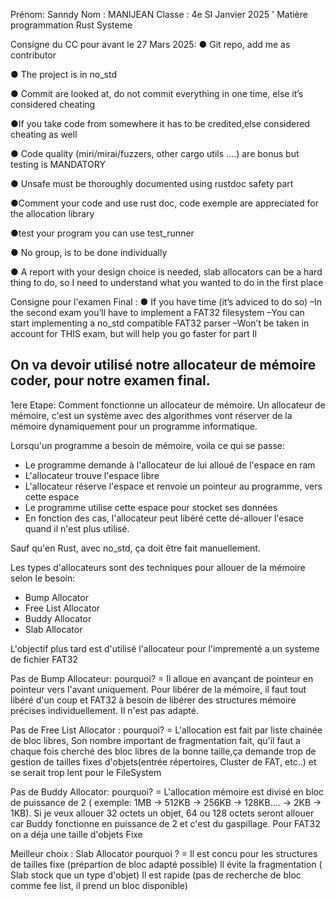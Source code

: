 Prénom: Sanndy
Nom : MANIJEAN
Classe : 4e SI Janvier 2025
'
Matière programmation Rust Systeme


Consigne du CC pour avant le 27 Mars 2025: 
● Git repo, add me as contributor

● The project is in no_std

● Commit are looked at, do not commit everything in one time, else it’s
considered cheating

●If you take code from somewhere it has to be credited,else considered
cheating as well

● Code quality (miri/mirai/fuzzers, other cargo utils ….) are bonus but testing
is MANDATORY

● Unsafe must be thoroughly documented using rustdoc safety part

●Comment your code and use rust doc, code exemple are
appreciated for the allocation library

●test your program you can use test_runner 

● No group, is to be done individually

● A report with your design choice is needed, slab allocators can
be a hard thing to do, so I need to understand what you wanted
to do in the first place


Consigne pour l'examen Final : 
●
If you have time (it’s adviced to do so)
–In the second exam you’ll have to implement a FAT32 filesystem
–You can start implementing a no_std compatible FAT32 parser
–Won’t be taken in account for THIS exam, but will help you go faster
for part II


On va devoir utilisé notre allocateur de mémoire coder, pour notre examen final.
------------------------------------------------------------------------------------

1ere Etape: Comment fonctionne un allocateur de mémoire.
Un allocateur de mémoire, c'est un système avec des algorithmes vont réserver de la mémoire dynamiquement pour un programme informatique.

Lorsqu'un programme a besoin de mémoire, voila ce qui se passe:
- Le programme demande à l'allocateur de lui alloué de l'espace en ram
- L'allocateur trouve l'espace libre
- L'allocateur réserve l'espace et renvoie un pointeur au programme, vers cette espace
- Le programme utilise cette espace pour stocket ses données
- En fonction des cas, l'allocateur peut libéré cette dé-allouer l'esace quand il n'est plus utilisé.

Sauf qu'en Rust, avec no_std, ça doit être fait manuellement.


Les types d'allocateurs sont des techniques pour allouer de la mémoire selon le besoin:
- Bump Allocator 
- Free List Allocator 
- Buddy Allocator
- Slab Allocator


L'objectif plus tard est d'utilisé l'allocateur pour l'imprementé a un systeme de fichier FAT32


Pas de Bump Allocateur: pourquoi? = Il alloue en avançant de pointeur en pointeur vers l'avant uniquement. Pour libérer de la mémoire, il faut tout libéré d'un coup et FAT32 à besoin de libérer des structures mémoire précises individuellement. Il n'est pas adapté.

Pas de Free List Allocator : pourquoi? = L'allocation est fait par liste chainée de bloc libres, Son nombre important de fragmentation fait, qu'il faut a chaque fois cherché des bloc libres de la bonne taille,ça demande trop de gestion de tailles fixes d'objets(entrée répertoires, Cluster de FAT, etc..) et se serait trop lent pour le FileSystem

Pas de Buddy Allocator: pourquoi? = L'allocation mémoire est divisé en bloc de puissance de 2 ( exemple: 1MB -> 512KB -> 256KB -> 128KB.... -> 2KB -> 1KB). Si je veux allouer 32 octets un objet, 64 ou 128 octets seront allouer car Buddy fonctionne en puissance de 2 et c'est du gaspillage. Pour FAT32 on a déja une taille d'objets Fixe

Meilleur choix : Slab Allocator 
pourquoi ? = Il est concu pour les structures de tailles fixe (prépartion de bloc adapté possible)
             Il évite la fragmentation ( Slab stock que un type d'objet)
             Il est rapide (pas de recherche de bloc comme fee list, il prend un bloc disponible)

             

